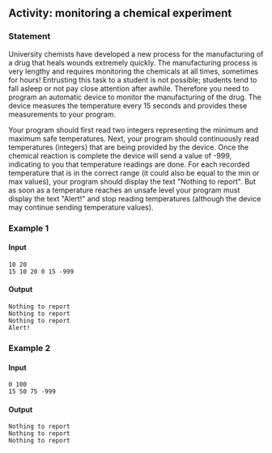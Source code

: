 ## Activity: monitoring a chemical experiment

### Statement
University chemists have developed a new process for the manufacturing of a drug that heals wounds extremely quickly. The manufacturing process is very lengthy and requires monitoring the chemicals at all times, sometimes for hours! Entrusting this task to a student is not possible; students tend to fall asleep or not pay close attention after awhile. Therefore you need to program an automatic device to monitor the manufacturing of the drug. The device measures the temperature every 15 seconds and provides these measurements to your program.

Your program should first read two integers representing the minimum and maximum safe temperatures. Next, your program should continuously read temperatures (integers) that are being provided by the device. Once the chemical reaction is complete the device will send a value of -999, indicating to you that temperature readings are done. For each recorded temperature that is in the correct range (it could also be equal to the min or max values), your program should display the text "Nothing to report". But as soon as a temperature reaches an unsafe level your program must display the text "Alert!" and stop reading temperatures (although the device may continue sending temperature values).

### Example 1

#### Input

    10 20
    15 10 20 0 15 -999

#### Output

    Nothing to report
    Nothing to report
    Nothing to report
    Alert!

### Example 2

#### Input

    0 100  
    15 50 75 -999

#### Output

    Nothing to report
    Nothing to report
    Nothing to report
